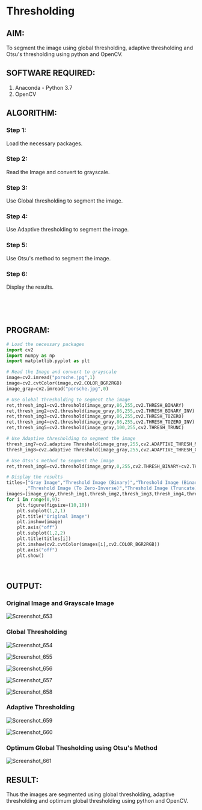 # Thresholding
## AIM:
To segment the image using global thresholding, adaptive thresholding and Otsu's thresholding using python and OpenCV.

## SOFTWARE REQUIRED:
1. Anaconda - Python 3.7
2. OpenCV

## ALGORITHM:

### Step 1:
Load the necessary packages.

### Step 2:
Read the Image and convert to grayscale.

### Step 3:
Use Global thresholding to segment the image.

### Step 4:
Use Adaptive thresholding to segment the image.

### Step 5:
Use Otsu's method to segment the image.

### Step 6:
Display the results.

</br>
</br>
</br>

## PROGRAM:
```python
# Load the necessary packages
import cv2
import numpy as np
import matplotlib.pyplot as plt

# Read the Image and convert to grayscale
image=cv2.imread("porsche.jpg",1)
image=cv2.cvtColor(image,cv2.COLOR_BGR2RGB)
image_gray=cv2.imread("porsche.jpg",0)

# Use Global thresholding to segment the image
ret,thresh_img1=cv2.threshold(image_gray,86,255,cv2.THRESH_BINARY)
ret,thresh_img2=cv2.threshold(image_gray,86,255,cv2.THRESH_BINARY_INV)
ret,thresh_img3=cv2.threshold(image_gray,86,255,cv2.THRESH_TOZERO)
ret,thresh_img4=cv2.threshold(image_gray,86,255,cv2.THRESH_TOZERO_INV)
ret,thresh_img5=cv2.threshold(image_gray,100,255,cv2.THRESH_TRUNC)

# Use Adaptive thresholding to segment the image
thresh_img7=cv2.adaptive Threshold(image_gray,255,cv2.ADAPTIVE_THRESH_MEAN_C,cv2.THRESH_BINARY,11,2)
thresh_img8=cv2.adaptive Threshold(image_gray,255,cv2.ADAPTIVE_THRESH_GAUSSIAN_C,cv2.THRESH_BINARY,11,2)

# Use Otsu's method to segment the image 
ret,thresh_img6=cv2.threshold(image_gray,0,255,cv2.THRESH_BINARY+cv2.THRESH_OTSU)

# Display the results
titles=["Gray Image","Threshold Image (Binary)","Threshold Image (Binary Inverse)","Threshold Image (To Zero)"
       ,"Threshold Image (To Zero-Inverse)","Threshold Image (Truncate)","Otsu","Adaptive Threshold (Mean)","Adaptive Threshold (Gaussian)"]
images=[image_gray,thresh_img1,thresh_img2,thresh_img3,thresh_img4,thresh_img5,thresh_img6,thresh_img7,thresh_img8]
for i in range(0,9):
    plt.figure(figsize=(10,10))
    plt.subplot(1,2,1)
    plt.title("Original Image")
    plt.imshow(image)
    plt.axis("off")
    plt.subplot(1,2,2)
    plt.title(titles[i])
    plt.imshow(cv2.cvtColor(images[i],cv2.COLOR_BGR2RGB))
    plt.axis("off")
    plt.show()
```

</br>

## OUTPUT:

### Original Image and Grayscale Image

![Screenshot_653](https://user-images.githubusercontent.com/75235455/169496333-8e2526b8-8206-4f49-99a4-f7bb85939d93.png)

### Global Thresholding

![Screenshot_654](https://user-images.githubusercontent.com/75235455/169496436-acbb39f1-5722-4f41-929c-0eeca3d5bf8b.png)

![Screenshot_655](https://user-images.githubusercontent.com/75235455/169496452-4b1d7ed7-3f3f-443c-8eaa-e03ecb303dce.png)

![Screenshot_656](https://user-images.githubusercontent.com/75235455/169496473-3820f17d-4be5-4b11-a1b6-e714618db679.png)

![Screenshot_657](https://user-images.githubusercontent.com/75235455/169496487-1d0e4b5a-276f-4e0e-815e-5e1903b308a4.png)

![Screenshot_658](https://user-images.githubusercontent.com/75235455/169496503-ec96bf3f-27d3-4e58-8e1a-63f513dd34a3.png)


### Adaptive Thresholding

![Screenshot_659](https://user-images.githubusercontent.com/75235455/169496599-eb698ae2-eb45-4164-b7db-f06dfdc7fb27.png)

![Screenshot_660](https://user-images.githubusercontent.com/75235455/169496625-e0d707a5-edeb-4956-b585-cb598cd3ac11.png)


### Optimum Global Thesholding using Otsu's Method

![Screenshot_661](https://user-images.githubusercontent.com/75235455/169496683-58d6f8ca-3f4d-4931-8075-d49b3bf0585b.png)


## RESULT:
Thus the images are segmented using global thresholding, adaptive thresholding and optimum global thresholding using python and OpenCV.

